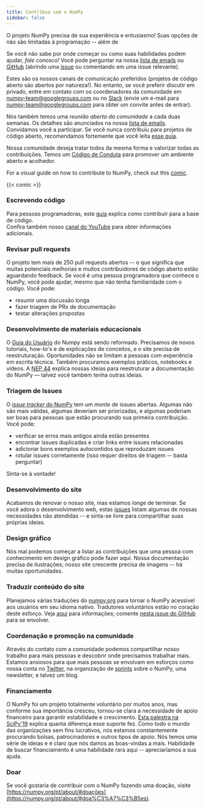 ```yaml
---
title: Contribua com o NumPy
sidebar: false
---
```


O projeto NumPy precisa de sua experiência e entusiasmo! Suas opções de não são limitadas à programação -- além de

Se você não sabe por onde começar ou como suas habilidades podem ajudar, _fale conosco!_ Você pode perguntar na nossa [lista de emails](https://mail.python.org/mailman/listinfo/numpy-discussion) ou [GitHub](http://github.com/numpy/numpy) (abrindo uma [issue](https://github.com/numpy/numpy/issues) ou comentando em uma issue relevante).

Estes são os nossos canais de comunicação preferidos (projetos de código aberto são abertos por natureza!). No entanto, se você preferir discutir em privado, entre em contato com os coordenadores da comunidade em <numpy-team@googlegroups.com> ou no [Slack](https://numpy-team.slack.com) (envie um e-mail para <numpy-team@googlegroups.com> para obter um convite antes de entrar).

Nós também temos uma _reunião aberta da comunidade_ a cada duas semanas. Os detalhes são anunciados na nossa [lista de emails](https://mail.python.org/mailman/listinfo/numpy-discussion). Convidamos você a participar. Se você nunca contribuiu para projetos de código aberto, recomendamos fortemente que você leita [esse guia](https://opensource.guide/how-to-contribute/).

Nossa comunidade deseja tratar todos da mesma forma e valorizar todas as contribuições. Temos um [Código de Conduta](/pt/code-of-conduct) para promover um ambiente aberto e acolhedor.

For a visual guide on how to contribute to NumPy, check out this [comic](https://heyzine.com/flip-book/3e66a13901.html).

{{< comic >}}

### Escrevendo código

Para pessoas programadoras, este [guia](https://numpy.org/devdocs/dev/index.html#development-process-summary) explica como contribuir para a base de código. <br>Confira também nosso [canal do YouTube](https://www.youtube.com/playlist?list=PLCK6zCrcN3GXBUUzDr9L4__LnXZVtaIzS) para obter informações adicionais.

### Revisar pull requests
O projeto tem mais de 250 pull requests abertos -- o que significa que muitas potenciais melhorias e muitos contribuidores de código aberto estão aguardando feedback. Se você é uma pessoa programadora que conhece o NumPy, você pode ajudar, mesmo que não tenha familiaridade com o código. Você pode:
* resumir uma discussão longa
* fazer triagem de PRs de documentação
* testar alterações propostas

### Desenvolvimento de materiais educacionais

O [Guia do Usuário](https://numpy.org/devdocs) do Numpy está sendo reformado. Precisamos de novos tutoriais, how-to's e de explicações de conceitos, e o site precisa de reestruturação. Oportunidades não se limitam a pessoas com experiência em escrita técnica. Também procuramos exemplos práticos, notebooks e vídeos. A [NEP 44](https://numpy.org/neps/nep-0044-restructuring-numpy-docs.html) explica nossas ideias para reestruturar a documentação do NumPy — talvez você também tenha outras ideias.

### Triagem de Issues

O [*issue tracker* do NumPy](https://github.com/numpy/numpy/issues) tem _um monte_ de issues abertas. Algumas não são mais válidas, algumas deveriam ser priorizadas, e algumas poderiam ser boas para pessoas que estão procurando sua primeira contribuição.  Você pode:

* verificar se erros mais antigos ainda estão presentes
* encontrar issues duplicadas e criar links entre issues relacionadas
* adicionar bons exemplos autocontidos que reproduzam issues
* rotular issues corretamente (isso requer direitos de triagem -- basta perguntar)

Sinta-se à vontade!

### Desenvolvimento do site

Acabamos de renovar o nosso site, mas estamos longe de terminar. Se você adora o desenvolvimento web, estas [issues](https://github.com/numpy/numpy.org/issues?q=is%3Aissue+is%3Aopen+label%3Adesign) listam algumas de nossas necessidades não atendidas -- e sinta-se livre para compartilhar suas próprias ideias.

### Design gráfico

Nós mal podemos começar a listar as contribuições que uma pessoa com conhecimento em design gráfico pode fazer aqui. Nossa documentação precisa de ilustrações; nosso site crescente precisa de imagens -- há muitas oportunidades.

### Traduzir conteúdo do site

Planejamos várias traduções do [numpy.org](https://numpy.org) para tornar o NumPy acessível aos usuários em seu idioma nativo. Tradutores voluntários estão no coração deste esforço.  Veja [aqui](https://numpy.org/neps/nep-0028-website-redesign.html#translation-multilingual-i18n) para informações; comente [nesta issue do GitHub](https://github.com/numpy/numpy.org/issues/55) para se envolver.

### Coordenação e promoção na comunidade

Através do contato com a comunidade podemos compartilhar nosso trabalho para mais pessoas e descobrir onde precisamos trabalhar mais. Estamos ansiosos para que mais pessoas se envolvam em esforços como nossa conta no [Twitter](https://twitter.com/numpy_team), na organização de [sprints](https://scisprints.github.io/) sobre o NumPy, uma newsletter, e talvez um blog.

### Financiamento

O NumPy foi um projeto totalmente voluntário por muitos anos, mas conforme sua importância cresceu, tornou-se clara a necessidade de apoio financeiro para garantir estabilidade e crescimento. [Esta palestra na SciPy'19](https://www.youtube.com/watch?v=dBTJD_FDVjU) explica quanta diferença esse suporte fez. Como todo o mundo das organizações sem fins lucrativos, nós estamos constantemente procurando bolsas, patrocinadores e outros tipos de apoio. Nós temos uma série de ideias e é claro que nós damos as boas-vindas a mais. Habilidade de buscar financiamento é uma habilidade rara aqui -- apreciaríamos a sua ajuda.

### Doar

Se você gostaria de contribuir com o NumPy fazendo uma doação, visite [https://numpy.org/pt/about/#doações](https://numpy.org/pt/about/#doa%C3%A7%C3%B5es).


